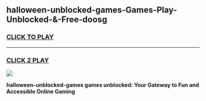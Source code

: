 
## halloween-unblocked-games-Games-Play-Unblocked-&-Free-doosg
<h3>
<a href="https://premium76.site?title=halloween-unblocked-games&ref=24A">CLICK TO PLAY</a></h3>
<hr>

<h3>
<a href="https://premium76.site?title=halloween-unblocked-games&ref=24A">CLICK 2 PLAY</a>
  
</h3>

<a href="https://premium76.site?title=halloween-unblocked-games&ref=24A"><img src="https://clearcache.store/games.png"></a>


**halloween-unblocked-games games unblocked: Your Gateway to Fun and Accessible Online Gaming**
